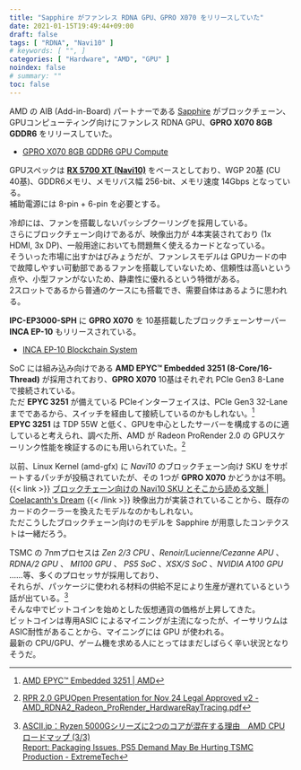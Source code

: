 ```yaml
---
title: "Sapphire がファンレス RDNA GPU、GPRO X070 をリリースしていた"
date: 2021-01-15T19:49:44+09:00
draft: false
tags: [ "RDNA", "Navi10" ]
# keywords: [ "", ]
categories: [ "Hardware", "AMD", "GPU" ]
noindex: false
# summary: ""
toc: false
---
```


AMD の AIB (Add-in-Board) パートナーである [Sapphire](https://www.sapphiretech.com/en) がブロックチェーン、GPUコンピューティング向けにファンレス RDNA GPU、**GPRO X070 8GB GDDR6** をリリースしていた。  

 * [GPRO X070 8GB GDDR6 GPU Compute](https://www.sapphiretech.com/en/commercial/gpro-x070-gpu-compute-graphics)

GPUスペックは **[RX 5700 XT (Navi10)](https://www.amd.com/en/products/graphics/amd-radeon-rx-5700-xt#product-specs)** をベースとしており、WGP 20基 (CU 40基)、GDDR6メモリ、メモリバス幅 256-bit、メモリ速度 14Gbps となっている。  
補助電源には 8-pin + 6-pin を必要とする。  

冷却には、ファンを搭載しないパッシブクーリングを採用している。  
さらにブロックチェーン向けであるが、映像出力が 4本実装されており (1x HDMI, 3x DP)、一般用途においても問題無く使えるカードとなっている。  
そういった市場に出すかはびみょうだが、ファンレスモデルは GPUカードの中で故障しやすい可動部であるファンを搭載していないため、信頼性は高いという点や、小型ファンがないため、静粛性に優れるという特徴がある。  
2スロットであるから普通のケースにも搭載でき、需要自体はあるように思われる。  

**IPC-EP3000-SPH** に **GPRO X070** を 10基搭載したブロックチェーンサーバー **INCA EP-10** もリリースされている。  

 * [INCA EP-10 Blockchain System](https://www.sapphiretech.com/en/commercial/inca-ep_10-blockchain-server)

SoC には組み込み向けである **AMD EPYC™ Embedded 3251 (8-Core/16-Thread)** が採用されており、**GPRO X070** 10基はそれぞれ PCIe Gen3 8-Lane で接続されている。  
ただ **EPYC 3251** が備えている PCIeインターフェイスは、PCIe Gen3 32-Lane までであるから、スイッチを経由して接続しているのかもしれない。[^epyc-3251]  
**EPYC 3251** は TDP 55W と低く、GPUを中心としたサーバーを構成するのに適していると考えられ、調べた所、AMD が Radeon ProRender 2.0 の GPUスケーリンク性能を検証するのにも用いられていた。[^gpuopen-prorender]  

[^epyc-3251]: [AMD EPYC™ Embedded 3251 | AMD](https://www.amd.com/en/product/7251)
[^gpuopen-prorender]: [RPR 2.0 GPUOpen Presentation for Nov 24 Legal Approved v2 - AMD_RDNA2_Radeon_ProRender_HardwareRayTracing.pdf](https://gpuopen.com/wp-content/uploads/slides/AMD_RDNA2_Radeon_ProRender_HardwareRayTracing.pdf)

以前、Linux Kernel (amd-gfx) に *Navi10* のブロックチェーン向け SKU をサポートするパッチが投稿されていたが、その 1つが **GPRO X070** かどうかは不明。  
{{< link >}} [ブロックチェーン向けの Navi10 SKU とそこから読める文脈 | Coelacanth's Dream](/posts/2020/10/21/navi10-sku-for-blockchain/) {{< /link >}}
映像出力が実装されていることから、既存のカードのクーラーを換えたモデルなのかもしれない。  
ただこうしたブロックチェーン向けのモデルを Sapphire が用意したコンテクストは一緒だろう。  

TSMC の 7nmプロセスは *Zen 2/3 CPU* 、*Renoir/Lucienne/Cezanne APU* 、 *RDNA/2 GPU* 、 *MI100 GPU* 、 *PS5 SoC* 、*XSX/S SoC* 、*NVIDIA A100 GPU* ……等、多くのプロセッサが採用しており、  
それらが、パッケージに使われる材料の供給不足により生産が遅れているという話が出ている。[^tsmc]  
そんな中でビットコインを始めとした仮想通貨の価格が上昇してきた。  
ビットコインは専用ASIC によるマイニングが主流になったが、イーサリウムは ASIC耐性があることから、マイニングには GPU が使われる。  
最新の CPU/GPU、ゲーム機を求める人にとってはまだしばらく辛い状況となりそうだ。  

[^tsmc]: [ASCII.jp：Ryzen 5000Gシリーズに2つのコアが混在する理由　AMD CPUロードマップ (3/3)](https://ascii.jp/elem/000/004/039/4039743/3/) <br> [Report: Packaging Issues, PS5 Demand May Be Hurting TSMC Production - ExtremeTech](https://www.extremetech.com/computing/318937-report-packaging-issues-ps5-demand-may-be-hurting-tsmc-production)
